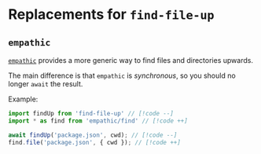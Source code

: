# Replacements for `find-file-up`

## `empathic`

[`empathic`](https://github.com/lukeed/empathic) provides a more generic way to find files and directories upwards.

The main difference is that `empathic` is _synchronous_, so you should no longer `await` the result.

Example:

```ts
import findUp from 'find-file-up' // [!code --]
import * as find from 'empathic/find' // [!code ++]

await findUp('package.json', cwd); // [!code --]
find.file('package.json', { cwd }); // [!code ++]
```
